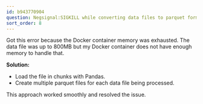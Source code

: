```yaml
---
id: b943770904
question: Negsignal:SIGKILL while converting data files to parquet format
sort_order: 8
---
```


Got this error because the Docker container memory was exhausted. The data file was up to 800MB but my Docker container does not have enough memory to handle that.

**Solution:**

- Load the file in chunks with Pandas.
- Create multiple parquet files for each data file being processed.

This approach worked smoothly and resolved the issue.